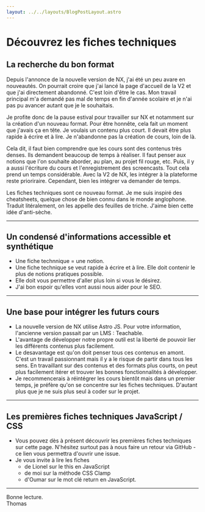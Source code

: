 ```yaml
---
layout: ../../layouts/BlogPostLayout.astro
---
```


# Découvrez les fiches techniques


## La recherche du bon format

Depuis l'annonce de la nouvelle version de NX, j'ai été un peu avare en nouveautés. On pourrait croire que j'ai lancé la page d'accueil de la V2 et que j'ai directement abandonné. C'est loin d'être le cas. Mon travail principal m'a demandé pas mal de temps en fin d'année scolaire et je n'ai pas pu avancer autant que je le souhaitais.


Je profite donc de la pause estival pour travailler sur NX et notamment sur la création d'un nouveau format. Pour être honnête, cela fait un moment que j'avais ça en tête. Je voulais un contenu plus court. Il devait être plus rapide à écrire et à lire. Je n'abandonne pas la création de cours, loin de là.


Cela dit, il faut bien comprendre que les cours sont des contenus très denses. Ils demandent beaucoup de temps à réaliser. Il faut penser aux notions que l'on souhaite aborder, au plan, au projet fil rouge, etc. Puis, il y a aussi l'écriture du cours et l'enregistrement des screencasts. Tout cela prend un temps considérable. Avec la V2 de NX, les intégrer à la plateforme reste prioriraire. Cependant, bien les intégrer va demander de temps.


Les fiches techniques sont ce nouveau format. Je me suis inspiré des cheatsheets, quelque chose de bien connu dans le monde anglophone. Traduit litéralement, on les appelle des feuilles de triche. J'aime bien cette idée d'anti-sèche.


---


## Un condensé d'informations accessible et synthétique

- Une fiche technnique = une notion. 
- Une fiche technique se veut rapide à écrire et à lire. Elle doit contenir le plus de notions pratiques possible.
- Elle doit vous permettre d'aller plus loin si vous le désirez.
- J'ai bon espoir qu'elles vont aussi nous aider pour le SEO.


---


## Une base pour intégrer les futurs cours

- La nouvelle version de NX utilise Astro JS. Pour votre information, l'ancienne version passait par un LMS : Teachable.
- L'avantage de développer notre propre outil est la liberté de pouvoir lier les différents contenus plus facilement.
- Le desavantage est qu'on doit penser tous ces contenus en amont. C'est un travail passionnant mais il y a le risque de partir dans tous les sens. En travaillant sur des contenus et des formats plus courts, on peut plus facilement itérer et trouver les bonnes fonctionnalités à développer.
- Je recommencerais à réintégrer les cours bientôt mais dans un premier temps, je préfère qu'on se concentre sur les fiches techniques. D'autant plus que je ne suis plus seul à coder sur le projet.

---


## Les premières fiches techniques JavaScript / CSS

- Vous pouvez dès à présent découvrir les premières fiches techniques sur cette page. N'hésitez surtout pas à nous faire un retour via GitHub - ce lien vous permettra d'ouvrir une issue.
- Je vous invite à lire les fiches 
    - de Lionel sur le this en JavaScript
    - de moi sur la méthode CSS Clamp
    - d'Oumar sur le mot clé return en JavaScript.


---


Bonne lecture.
<br>
<span class="author">Thomas</span>



<!-- Idées principales :

- Cela fait un moment que je réfléchissais à un nouveau type de contenu. Les cours sont des contenus très denses avec beaucoup d'informations. Ils prennent beaucoup de temps à faire.
- Pour prendre un main la nouvelle plateforme, et mieux imbriquer les différentes parties (le blog, les cours, les exercices), je réfléchissais à un format plus court. Je voulais aller à l'essentiel sur une notion spécifique.
- Si vous suivez des cours ou des ressources anglophones, le terme de cheatsheet vous parle sûrement. Traduit litéralement, on appelle cela une feuille de triche. C'est un peu comme une anti sèche en quelque sorte.
- J'aimrais bien cette idée d'anti-sèche. Cela dit, je trouve qu'elles sont parfois un peu trop "dry" : elle manque de contexte et d'application pratique.
- Pour l'instant, avec Lionel, nous avons commencé à travailler sur des fiches techniques en lien avec le CSS et le JavaScript. Nous allons continuer à en ajouter de manière continue. Comme je le disais, l'avantage de ce format est qu'il est assez court. Il se veut synthétique tout en étant rapide et facile à lire.
- Pour l'instant, nous avons écrit 3 à 5 fiches techniques. Vous pouvez les retrouver sur la page "fiches". Je vous invite à lire la fiche de Lionel sur le this en JavaScript ainsi que celle sur la fonction CSS Clamp. -->
